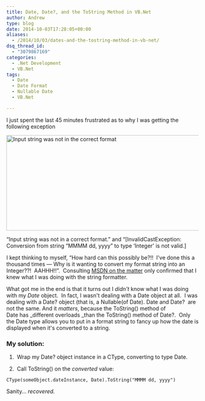 ```yaml
---
title: Date, Date?, and the ToString Method in VB.Net
author: Andrew
type: blog
date: 2014-10-03T17:28:05+00:00
aliases:
  - /2014/10/03/dates-and-the-tostring-method-in-vb-net/
dsq_thread_id:
  - "3079867169"
categories:
  - .Net Development
  - VB.Net
tags:
  - Date
  - Date Format
  - Nullable Date
  - VB.Net

---
```

I just spent the last 45 minutes frustrated as to why I was getting the following exception

[<img class="alignnone size-large wp-image-5421" src="http://www.andrewcbancroft.com/wp-content/uploads/2014/10/Input-string-was-not-in-the-correct-format-1024x351.png" alt="Input string was not in the correct format" width="730" height="250" srcset="https://www.andrewcbancroft.com/wp-content/uploads/2014/10/Input-string-was-not-in-the-correct-format-1024x351.png 1024w, https://www.andrewcbancroft.com/wp-content/uploads/2014/10/Input-string-was-not-in-the-correct-format-300x102.png 300w, https://www.andrewcbancroft.com/wp-content/uploads/2014/10/Input-string-was-not-in-the-correct-format-1200x411.png 1200w, https://www.andrewcbancroft.com/wp-content/uploads/2014/10/Input-string-was-not-in-the-correct-format.png 1440w" sizes="(max-width: 730px) 100vw, 730px" />][1]

&#8220;Input string was not in a correct format.&#8221; and &#8220;[InvalidCastException: Conversion from string &#8220;MMMM dd, yyyy&#8221; to type &#8216;Integer' is not valid.]

I kept thinking to myself, &#8220;How hard can this possibly be?!!  I've done this a thousand times &#8212; Why is it wanting to convert my format string into an Integer??!  AAHHH!!&#8221;.  Consulting <a title="MSDN - Custom Date and Time Format Strings" href="http://msdn.microsoft.com/en-us/library/8kb3ddd4(v=vs.110).aspx?cs-save-lang=1&cs-lang=vb#code-snippet-1" target="_blank">MSDN on the matter</a> only confirmed that I knew what I was doing with the string formatter.

What got me in the end is that it turns out I _didn't_ know what I was doing with my _Date_ object.  In fact, I wasn't dealing with a <span class="theme:vs2012 lang:vbnet decode:true  crayon-inline">Date</span> object at all.  I was dealing with a <span class="theme:vs2012 lang:vbnet decode:true  crayon-inline ">Date?</span> object (that is, a <span class="theme:vs2012 lang:vbnet decode:true  crayon-inline">Nullable(of Date)</span>. <span class="theme:vs2012 lang:vbnet decode:true  crayon-inline">Date</span> and <span class="theme:vs2012 lang:vbnet decode:true  crayon-inline">Date?</span>  are not the same. And it _matters_, because the <span class="theme:vs2012 lang:vbnet decode:true  crayon-inline ">ToString()</span> method of <span class="theme:vs2012 lang:vbnet decode:true  crayon-inline">Date</span> has _different overloads _than the <span class="theme:vs2012 lang:vbnet decode:true  crayon-inline ">ToString()</span> method of <span class="theme:vs2012 lang:vbnet decode:true  crayon-inline">Date?</span>.  Only the <span class="theme:vs2012 lang:vbnet decode:true  crayon-inline">Date</span> type allows you to put in a format string to fancy up how the date is displayed when it's converted to a string.

### My solution:

1.  Wrap my <span class="theme:vs2012 lang:vbnet decode:true  crayon-inline ">Date?</span> object instance in a <span class="theme:vs2012 lang:vbnet decode:true  crayon-inline">CType</span>, converting to type <span class="theme:vs2012 lang:vbnet decode:true  crayon-inline">Date</span>.

2.  Call <span class="theme:vs2012 lang:vbnet decode:true  crayon-inline ">ToString()</span> on the _converted_ value:

```
CType(someObject.dateInstance, Date).ToString("MMMM dd, yyyy")
```

Sanity&#8230; _recovered._

 [1]: http://www.andrewcbancroft.com/wp-content/uploads/2014/10/Input-string-was-not-in-the-correct-format.png